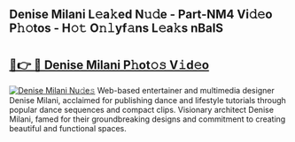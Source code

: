 ## Denise Milani L𝚎a𝚔ed N𝚞𝚍e - Part-NM4 Vi𝚍𝚎o P𝚑𝚘tos - H𝚘𝚝 O𝚗𝚕yf𝚊ns L𝚎a𝚔s nBaIS

# <h2><a href="http://kf5oldp.oniu.top/?m=Denise+Milani">🔗👉 🔴 Denise Milani P𝚑ot𝚘𝚜 V𝚒d𝚎o</a></h2>

[![Denise Milani Nu𝚍e𝚜](https://i.imgur.com/0qMVB7G.gif)](http://kf5oldp.oniu.top/?m=Denise+Milani)
Web-based entertainer and multimedia designer Denise Milani, acclaimed for publishing dance and lifestyle tutorials through popular dance sequences and compact clips. Visionary architect Denise Milani, famed for their groundbreaking designs and commitment to creating beautiful and functional spaces.  
